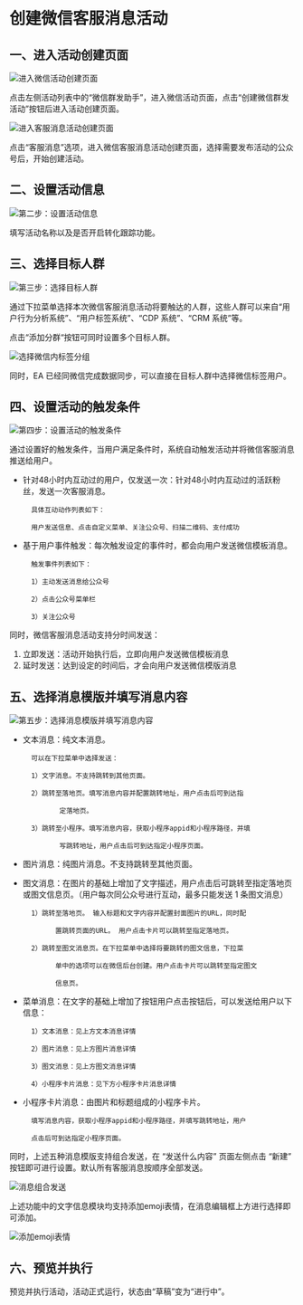 # 创建微信客服消息活动

## 一、进入活动创建页面

![&#x8FDB;&#x5165;&#x5FAE;&#x4FE1;&#x6D3B;&#x52A8;&#x521B;&#x5EFA;&#x9875;&#x9762;](../../../.gitbook/assets/ke-fu-huo-dong-chuang-jian-.png)

点击左侧活动列表中的“微信群发助手”，进入微信活动页面，点击“创建微信群发活动”按钮后进入活动创建页面。

![&#x8FDB;&#x5165;&#x5BA2;&#x670D;&#x6D88;&#x606F;&#x6D3B;&#x52A8;&#x521B;&#x5EFA;&#x9875;&#x9762;](../../../.gitbook/assets/wei-xin-huo-dong-ye-mian-.png)

点击“客服消息”选项，进入微信客服消息活动创建页面，选择需要发布活动的公众号后，开始创建活动。

## 二、设置活动信息

![&#x7B2C;&#x4E8C;&#x6B65;&#xFF1A;&#x8BBE;&#x7F6E;&#x6D3B;&#x52A8;&#x4FE1;&#x606F;](../../../.gitbook/assets/ke-fu-xiao-xi-she-zhi-ming-cheng-.png)

填写活动名称以及是否开启转化跟踪功能。

## 三、选择目标人群

![&#x7B2C;&#x4E09;&#x6B65;&#xFF1A;&#x9009;&#x62E9;&#x76EE;&#x6807;&#x4EBA;&#x7FA4;](../../../.gitbook/assets/ke-fu-xiao-xi-tian-jia-fen-qun-.png)

通过下拉菜单选择本次微信客服消息活动将要触达的人群，这些人群可以来自“用户行为分析系统”、“用户标签系统”、“CDP 系统”、“CRM 系统”等。

点击“添加分群“按钮可同时设置多个目标人群。

![&#x9009;&#x62E9;&#x5FAE;&#x4FE1;&#x5185;&#x6807;&#x7B7E;&#x5206;&#x7EC4;](../../../.gitbook/assets/image%20%2817%29.png)

同时，EA 已经同微信完成数据同步，可以直接在目标人群中选择微信标签用户。

## 四、设置活动的触发条件

![&#x7B2C;&#x56DB;&#x6B65;&#xFF1A;&#x8BBE;&#x7F6E;&#x6D3B;&#x52A8;&#x7684;&#x89E6;&#x53D1;&#x6761;&#x4EF6;](../../../.gitbook/assets/ke-fu-chu-fa-tiao-jian-%20%281%29.png)

通过设置好的触发条件，当用户满足条件时，系统自动触发活动并将微信客服消息推送给用户。

* 针对48小时内互动过的用户，仅发送一次：针对48小时内互动过的活跃粉丝，发送一次客服消息。

        具体互动动作列表如下：

        用户发送信息、点击自定义菜单、关注公众号、扫描二维码、支付成功

* 基于用户事件触发：每次触发设定的事件时，都会向用户发送微信模板消息。

        触发事件列表如下：

        1）主动发送消息给公众号

        2）点击公众号菜单栏

        3）关注公众号

同时，微信客服消息活动支持分时间发送：

1. 立即发送：活动开始执行后，立即向用户发送微信模板消息
2. 延时发送：达到设定的时间后，才会向用户发送微信模版消息

## 五、选择消息模版并填写消息内容

![&#x7B2C;&#x4E94;&#x6B65;&#xFF1A;&#x9009;&#x62E9;&#x6D88;&#x606F;&#x6A21;&#x7248;&#x5E76;&#x586B;&#x5199;&#x6D88;&#x606F;&#x5185;&#x5BB9;](../../../.gitbook/assets/ke-fu-xiao-xi-yu-lan-ye-mian-.png)

* 文本消息：纯文本消息。

        可以在下拉菜单中选择发送：

        1）文字消息。不支持跳转到其他页面。

        2）跳转至落地页。填写消息内容并配置跳转地址，用户点击后可到达指  

               定落地页。

        3）跳转至小程序。填写消息内容，获取小程序appid和小程序路径，并填

               写跳转地址，用户点击后可到达指定小程序页面。

* 图片消息：纯图片消息。不支持跳转至其他页面。 
* 图文消息：在图片的基础上增加了文字描述，用户点击后可跳转至指定落地页或图文信息页。（用户每次同公众号进行互动，最多只能发送 1 条图文消息）

        1）跳转至落地页。 输入标题和文字内容并配置封面图片的URL，同时配

              置跳转页面的URL。 用户点击卡片可以跳转至指定落地页。

        2）跳转至图文消息页。在下拉菜单中选择将要跳转的图文信息，下拉菜

              单中的选项可以在微信后台创建。用户点击卡片可以跳转至指定图文 

              信息页。

* 菜单消息：在文字的基础上增加了按钮用户点击按钮后，可以发送给用户以下信息：

        1）文本消息：见上方文本消息详情

        2）图片消息：见上方图片消息详情

        3）图文消息：见上方图文消息详情

        4）小程序卡片消息：见下方小程序卡片消息详情

* 小程序卡片消息：由图片和标题组成的小程序卡片。

        填写消息内容，获取小程序appid和小程序路径，并填写跳转地址，用户 

        点击后可到达指定小程序页面。

同时，上述五种消息模版支持组合发送，在 “发送什么内容” 页面左侧点击 “新建” 按钮即可进行设置。默认所有客服消息按顺序全部发送。

![&#x6D88;&#x606F;&#x7EC4;&#x5408;&#x53D1;&#x9001;](../../../.gitbook/assets/ke-fu-zu-he-tian-jia-.png)

上述功能中的文字信息模块均支持添加emoji表情，在消息编辑框上方进行选择即可添加。

![&#x6DFB;&#x52A0;emoji&#x8868;&#x60C5;](../../../.gitbook/assets/emoji-biao-qing-.png)

## 六、预览并执行

预览并执行活动，活动正式运行，状态由“草稿”变为“进行中”。

